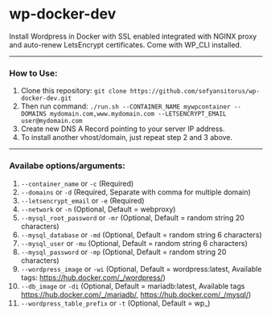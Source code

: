# wp-docker-dev
Install Wordpress in Docker with SSL enabled integrated with NGINX proxy and auto-renew LetsEncrypt certificates. Come with WP_CLI installed.

----------

### How to Use:
 1. Clone this repository:
`git clone https://github.com/sofyansitorus/wp-docker-dev.git`
 2. Then run command:
`./run.sh --CONTAINER_NAME mywpcontainer --DOMAINS mydomain.com,www.mydomain.com --LETSENCRYPT_EMAIL user@mydomain.com`
 3. Create new DNS A Record pointing to your server IP address.
 4. To install another vhost/domain, just repeat step 2 and 3 above.

----------
### Availabe options/arguments:

 1. `--container_name` or `-c` (Required)
 2. `--domains` or `-d` (Required, Separate with comma for multiple domain)
 3. `--letsencrypt_email` or `-e` (Required)
 4. `--network` or `-n` (Optional, Default = webproxy)
 5. `--mysql_root_password` or `-mr` (Optional, Default = random string 20 characters)
 6. `--mysql_database` or `-md` (Optional, Default = random string 6 characters)
 7. `--mysql_user` or `-mu` (Optional, Default = random string 6 characters)
 8. `--mysql_password` or `-mp` (Optional, Default = random string 20 characters)
 8. `--wordpress_image` or `-wi` (Optional, Default = wordpress:latest, Available tags: https://hub.docker.com/_/wordpress/)
 9. `--db_image` or `-di` (Optional, Default = mariadb:latest, Available tags https://hub.docker.com/_/mariadb/, https://hub.docker.com/_/mysql/)
 10. `--wordpress_table_prefix` or `-t` (Optional, Default = wp_)
